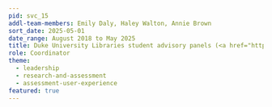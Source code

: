 ```yaml
---
pid: svc_15
addl-team-members: Emily Daly, Haley Walton, Annie Brown
sort_date: 2025-05-01
date_range: August 2018 to May 2025
title: Duke University Libraries student advisory panels (<a href="https://library.duke.edu/about/advisory-boards/step">Student Experience Panel</a>, <a href="https://library.duke.edu/about/advisory-boards/undergraduate">Undergraduate Advisory Board</a>, <a href="https://library.duke.edu/about/advisory-boards/graduate">Graduate & Professional Student Advisory Board</a>)
role: Coordinator
theme: 
  - leadership
  - research-and-assessment
  - assessment-user-experience
featured: true
---
```

